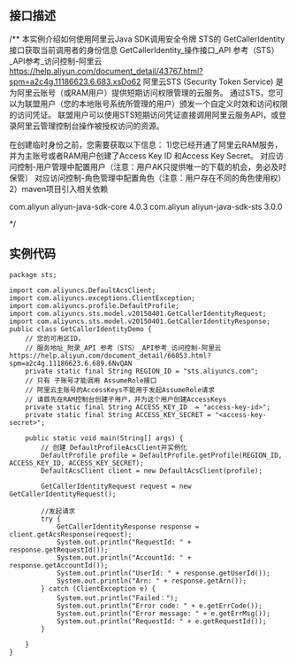 ## 接口描述
/**
 本实例介绍如何使用阿里云Java SDK调用安全令牌 STS的 GetCallerIdentity 接口获取当前调用者的身份信息
 GetCallerIdentity_操作接口_API 参考（STS）_API参考_访问控制-阿里云 https://help.aliyun.com/document_detail/43767.html?spm=a2c4g.11186623.6.683.xsDo62 阿里云STS (Security Token Service) 是为阿里云账号（或RAM用户）提供短期访问权限管理的云服务。
 通过STS，您可以为联盟用户（您的本地账号系统所管理的用户）颁发一个自定义时效和访问权限的访问凭证。
 联盟用户可以使用STS短期访问凭证直接调用阿里云服务API，或登录阿里云管理控制台操作被授权访问的资源。

 在创建临时身份之前，您需要获取以下信息：
 1)您已经开通了阿里云RAM服务，并为主账号或者RAM用户创建了Access Key ID 和Access Key Secret。
 对应访问控制-用户管理中配置用户（注意：用户AK只提供唯一的下载的机会，务必及时保管）
 对应访问控制-角色管理中配置角色（注意：用户存在不同的角色使用权）
 2）maven项目引入相关依赖
 <!-- https://mvnrepository.com/artifact/com.aliyun/aliyun-java-sdk-core -->
 <dependency>
 <groupId>com.aliyun</groupId>
 <artifactId>aliyun-java-sdk-core</artifactId>
 <version>4.0.3</version>
 </dependency>

 <!-- https://mvnrepository.com/artifact/com.aliyun/aliyun-java-sdk-sts -->
 <dependency>
 <groupId>com.aliyun</groupId>
 <artifactId>aliyun-java-sdk-sts</artifactId>
 <version>3.0.0</version>
 </dependency>

 */

## 实例代码
```
package sts;

import com.aliyuncs.DefaultAcsClient;
import com.aliyuncs.exceptions.ClientException;
import com.aliyuncs.profile.DefaultProfile;
import com.aliyuncs.sts.model.v20150401.GetCallerIdentityRequest;
import com.aliyuncs.sts.model.v20150401.GetCallerIdentityResponse;
public class GetCallerIdentityDemo {
    // 您的可用区ID，
    // 服务地址_附录_API 参考（STS）_API参考_访问控制-阿里云 https://help.aliyun.com/document_detail/66053.html?spm=a2c4g.11186623.6.689.6NvQAN
    private static final String REGION_ID = "sts.aliyuncs.com";
    // 只有 子账号才能调用 AssumeRole接口
    // 阿里云主账号的AccessKeys不能用于发起AssumeRole请求
    // 请首先在RAM控制台创建子用户，并为这个用户创建AccessKeys
    private static final String ACCESS_KEY_ID  = "access-key-id>";
    private static final String ACCESS_KEY_SECRET = "<access-key-secret>";

    public static void main(String[] args) {
        // 创建 DefaultProfileAcsClient并实例化
        DefaultProfile profile = DefaultProfile.getProfile(REGION_ID, ACCESS_KEY_ID, ACCESS_KEY_SECRET);
        DefaultAcsClient client = new DefaultAcsClient(profile);

        GetCallerIdentityRequest request = new GetCallerIdentityRequest();

        //发起请求
        try {
            GetCallerIdentityResponse response = client.getAcsResponse(request);
            System.out.println("RequestId: " + response.getRequestId());
            System.out.println("AccountId: " + response.getAccountId());
            System.out.println("UserId: " + response.getUserId());
            System.out.println("Arn: " + response.getArn());
        } catch (ClientException e) {
            System.out.println("Failed：");
            System.out.println("Error code: " + e.getErrCode());
            System.out.println("Error message: " + e.getErrMsg());
            System.out.println("RequestId: " + e.getRequestId());
        }

    }
}
```
